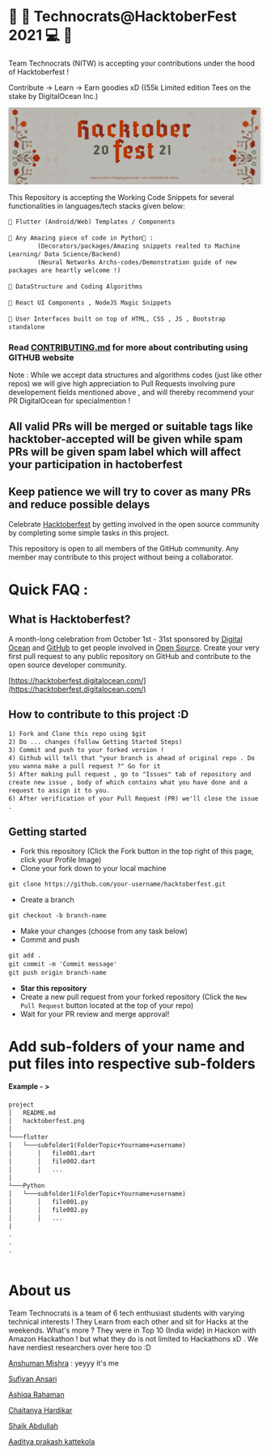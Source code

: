 # 🎃 🎯   Technocrats@HacktoberFest 2021   💻 🙆
Team Technocrats (NITW) is accepting your contributions under the hood of Hacktoberfest ! 

Contribute -> Learn -> Earn goodies xD ((55k Limited edition Tees on the stake by DigitalOcean Inc.)


<img src="./hactoberfest.png">

This Repository is accepting the Working Code Snippets for several functionalities in languages/tech stacks given below:
    
    🥇 Flutter (Android/Web) Templates / Components
    
    🥈 Any Amazing piece of code in Python🐍 : 
            (Decorators/packages/Amazing snippets realted to Machine Learning/ Data Science/Backend)
            (Neural Networks Archs-codes/Demonstration guide of new packages are heartly welcome !)
            
    🥉 DataStructure and Coding Algorithms
    
    🥇 React UI Components , NodeJS Magic Snippets 
    
    🥈 User Interfaces built on top of HTML, CSS , JS , Bootstrap standalone
       

### Read [CONTRIBUTING.md](./CONTRIBUTING.md) for more about contributing using GITHUB website

Note : While we accept data structures and algorithms codes (just like other repos) we will give high appreciation to Pull Requests involving pure developement fields mentioned above , and will thereby recommend your PR DigitalOcean for specialmention ! 
 
## All valid PRs will be merged or suitable tags like hacktober-accepted will be given while spam PRs will be given spam label which will affect your participation in hactoberfest

## Keep patience we will try to cover as many PRs and reduce possible delays

Celebrate [Hacktoberfest](https://hacktoberfest.digitalocean.com/) by getting involved in the open source community by completing some simple tasks in this project.

This repository is open to all members of the GitHub community. Any member may contribute to this project without being a collaborator.


# Quick FAQ :
## What is Hacktoberfest?
A month-long celebration from October 1st - 31st sponsored by [Digital Ocean](https://hacktoberfest.digitalocean.com/) and [GitHub](https://github.com/blog/2433-celebrate-open-source-this-october-with-hacktoberfest) to get people involved in [Open Source](https://github.com/open-source). Create your very first pull request to any public repository on GitHub and contribute to the open source developer community.

[https://hacktoberfest.digitalocean.com/](https://hacktoberfest.digitalocean.com/)

## How to contribute to this project :D 
    
    1) Fork and Clone this repo using $git
    2) Do ... changes (follow Getting Started Steps)
    3) Commit and push to your forked version !
    4) Github will tell that "your branch is ahead of original repo . Do you wanna make a pull request ?" Go for it
    5) After making pull request , go to "Issues" tab of repository and create new issue , body of which contains what you have done and a request to assign it to you.
    6) After verification of your Pull Request (PR) we'll close the issue .

## Getting started
* Fork this repository (Click the Fork button in the top right of this page, click your Profile Image)
* Clone your fork down to your local machine

```markdown
git clone https://github.com/your-username/hacktoberfest.git
```

* Create a branch

```markdown
git checkout -b branch-name
```

* Make your changes (choose from any task below)
* Commit and push

```markdown
git add .
git commit -m 'Commit message'
git push origin branch-name
```


* __Star this repository__ 
* Create a new pull request from your forked repository (Click the `New Pull Request` button located at the top of your repo)
* Wait for your PR review and merge approval!

# Add sub-folders of your name and put files into respective sub-folders
#### Example - >
```
project
│   README.md
│   hacktoberfest.png
│
└───flutter
│   └───subfolder1(FolderTopic+Yourname+username)
│       │   file001.dart
│       │   file002.dart
│       │   ...
│   
└───Python
│   └───subfolder1(FolderTopic+Yourname+username)
│       │   file001.py
│       │   file002.py
│       │   ...
|
.
.
.
 
```


# About us

Team Technocrats is a team of 6 tech enthusiast students with varying technical interests ! They Learn from each other and sit for Hacks at the weekends. What's more ? They were in Top 10 (India wide) in Hackon with Amazon Hackathon ! but what they do is not limited to Hackathons xD . We have nerdiest researchers over here too :D

   [Anshuman Mishra](https://github.com/shivanshuman021) : yeyyy it's me
       
   [Sufiyan Ansari](https://github.com/suffisme)
       
   [Ashiqa Rahaman](https://github.com/ashiqa)
       
   [Chaitanya Hardikar](https://github.com/chaitanyahardikar)
       
   [Shaik Abdullah](https://github.com/Shaik2003)
       
   [Aaditya prakash kattekola](https://github.com/Kapi2910)



